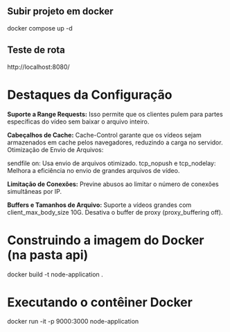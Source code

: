 ## Subir projeto em docker
docker compose up -d


## Teste de rota
http://localhost:8080/


# Destaques da Configuração

**Suporte a Range Requests:**
Isso permite que os clientes pulem para partes específicas do vídeo sem baixar o arquivo inteiro.

**Cabeçalhos de Cache:**
Cache-Control garante que os vídeos sejam armazenados em cache pelos navegadores, reduzindo a carga no servidor.
Otimização de Envio de Arquivos:

sendfile on: Usa envio de arquivos otimizado.
tcp_nopush e tcp_nodelay: Melhora a eficiência no envio de grandes arquivos de vídeo.

**Limitação de Conexões:**
Previne abusos ao limitar o número de conexões simultâneas por IP.

**Buffers e Tamanhos de Arquivo:**
Suporte a vídeos grandes com client_max_body_size 10G.
Desativa o buffer de proxy (proxy_buffering off).

# Construindo a imagem do Docker (na pasta api)
docker build -t node-application .

# Executando o contêiner Docker
docker run -it -p 9000:3000 node-application
